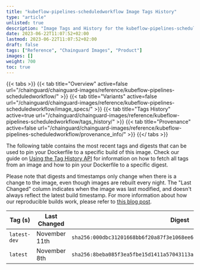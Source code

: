 ```yaml
---
title: "kubeflow-pipelines-scheduledworkflow Image Tags History"
type: "article"
unlisted: true
description: "Image Tags and History for the kubeflow-pipelines-scheduledworkflow Chainguard Image"
date: 2023-06-22T11:07:52+02:00
lastmod: 2023-06-22T11:07:52+02:00
draft: false
tags: ["Reference", "Chainguard Images", "Product"]
images: []
weight: 700
toc: true
---
```


{{< tabs >}}
{{< tab title="Overview" active=false url="/chainguard/chainguard-images/reference/kubeflow-pipelines-scheduledworkflow/" >}}
{{< tab title="Variants" active=false url="/chainguard/chainguard-images/reference/kubeflow-pipelines-scheduledworkflow/image_specs/" >}}
{{< tab title="Tags History" active=true url="/chainguard/chainguard-images/reference/kubeflow-pipelines-scheduledworkflow/tags_history/" >}}
{{< tab title="Provenance" active=false url="/chainguard/chainguard-images/reference/kubeflow-pipelines-scheduledworkflow/provenance_info/" >}}
{{</ tabs >}}

The following table contains the most recent tags and digests that can be used to pin your Dockerfile to a specific build of this image. Check our guide on [Using the Tag History API](/chainguard/chainguard-images/using-the-tag-history-api/) for information on how to fetch all tags from an image and how to pin your Dockerfile to a specific digest.

Please note that digests and timestamps only change when there is a change to the image, even though images are rebuilt every night. The "Last Changed" column indicates when the image was last modified, and doesn't always reflect the latest build timestamp. For more information about how our reproducible builds work, please refer to [this blog post](https://www.chainguard.dev/unchained/reproducing-chainguards-reproducible-image-builds).

| Tag (s)       | Last Changed  | Digest                                                                    |
|---------------|---------------|---------------------------------------------------------------------------|
|  `latest-dev` | November 11th | `sha256:000dbc31201668bb6f20a87f3e1068ee680cbeef106b4d605c06cf3c86781e3e` |
|  `latest`     | November 8th  | `sha256:8beba085f3ea5fbe15d1411a57043113a6bb8ccc5671b272517996befd839a17` |

